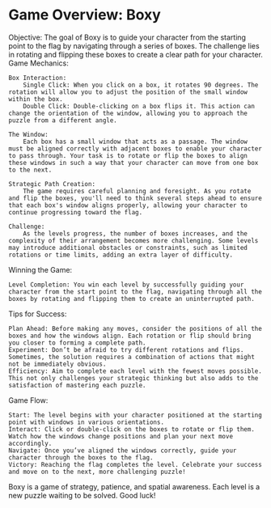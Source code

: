 # Game Overview: Boxy

Objective: The goal of Boxy is to guide your character from the starting point to the flag by navigating through a series of boxes. The challenge lies in rotating and flipping these boxes to create a clear path for your character.
Game Mechanics:

    Box Interaction:
        Single Click: When you click on a box, it rotates 90 degrees. The rotation will allow you to adjust the position of the small window within the box.
        Double Click: Double-clicking on a box flips it. This action can change the orientation of the window, allowing you to approach the puzzle from a different angle.

    The Window:
        Each box has a small window that acts as a passage. The window must be aligned correctly with adjacent boxes to enable your character to pass through. Your task is to rotate or flip the boxes to align these windows in such a way that your character can move from one box to the next.

    Strategic Path Creation:
        The game requires careful planning and foresight. As you rotate and flip the boxes, you'll need to think several steps ahead to ensure that each box's window aligns properly, allowing your character to continue progressing toward the flag.

    Challenge:
        As the levels progress, the number of boxes increases, and the complexity of their arrangement becomes more challenging. Some levels may introduce additional obstacles or constraints, such as limited rotations or time limits, adding an extra layer of difficulty.

Winning the Game:

    Level Completion: You win each level by successfully guiding your character from the start point to the flag, navigating through all the boxes by rotating and flipping them to create an uninterrupted path.

Tips for Success:

    Plan Ahead: Before making any moves, consider the positions of all the boxes and how the windows align. Each rotation or flip should bring you closer to forming a complete path.
    Experiment: Don’t be afraid to try different rotations and flips. Sometimes, the solution requires a combination of actions that might not be immediately obvious.
    Efficiency: Aim to complete each level with the fewest moves possible. This not only challenges your strategic thinking but also adds to the satisfaction of mastering each puzzle.

Game Flow:

    Start: The level begins with your character positioned at the starting point with windows in various orientations.
    Interact: Click or double-click on the boxes to rotate or flip them. Watch how the windows change positions and plan your next move accordingly.
    Navigate: Once you’ve aligned the windows correctly, guide your character through the boxes to the flag.
    Victory: Reaching the flag completes the level. Celebrate your success and move on to the next, more challenging puzzle!

Boxy is a game of strategy, patience, and spatial awareness. Each level is a new puzzle waiting to be solved. Good luck!
